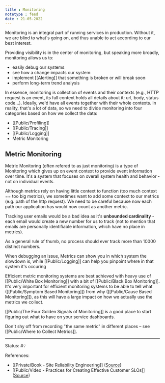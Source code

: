 ```yaml
---
title : Monitoring
notetype : feed
date : 21-05-2022
---
```


Monitoring is an integral part of running services in production. Without it, we are blind to what's going on, and thus unable to act according to our best interest.

Providing visibility is in the center of monitoring, but speaking more broadly, monitoring allows us to:
- easily debug our systems
- see how a change impacts our system
- implement [[Alerting]] that something is broken or will break soon
- perform long-term trend analysis

In essence, monitoring is collection of events and their contexts (e.g., HTTP request is an event, its full context holds all details about it: url, body, status code...). Ideally, we'd have all events together with their whole contexts. In reality, that's a lot of data, so we need to divide monitoring into four categories based on how we collect the data:
- [[Public/Profiling]]
- [[Public/Tracing]]
- [[Public/Logging]]
- Metric Monitoring

## Metric Monitoring

Metric Monitoring (often refered to as just monitoring) is a type of Monitoring which gives up on event context to provide event information over time. It's a system that focuses on overall system health and behavior - not on individual events.

Although metrics rely on having little context to function (too much context == too big metrics), we sometimes want to add some context to our metrics (e.g. path of the http request). We need to be careful because now each path our application has would now count as another metric.

Tracking user emails would be a bad idea as it's **unbounded cardinality** - each email would create a new number for us to track (not to mention that emails are personally identifiable information, which have no place in metrics).

As a general rule of thumb, no process should ever track more than 10000 distinct numbers.

When debugging an issue, Metrics can show you in which system the slowdown is, while [[Public/Logging]] can help you pinpoint where in that system it's occuring

Efficient metric monitoring systems are best achieved with heavy use of [[Public/White Box Monitoring]] with a bit of [[Public/Black Box Monitoring]].  It's very important for efficient monitoring systems to be able to tell what ([[Public/Symptom Based Monitoring]]) from why ([[Public/Cause Based Monitoring]]), as this will have a large impact on how we actually use the metrics we collect. 

[[Public/The Four Golden Signals of Monitoring]] is a good place to start figuring out what to have on your service dashboards.

Don't shy off from recording "the same metric" in different places – see [[Public/Where to Collect Metrics]].



-----

Status: #💡 

References:
- [[Private/Book - Site Reliability Engineering]] ([Source](https://sre.google/sre-book/table-of-contents/))
- [[Public/Video - Practices for Creating Effective Customer SLOs]] ([Source](https://www.infoq.com/presentations/slo-pitfalls-2019/))
